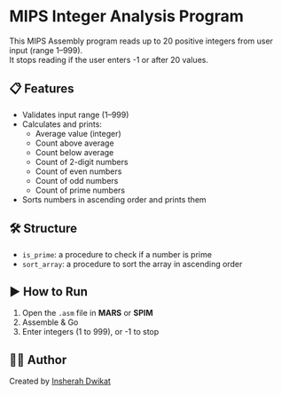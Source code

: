 
# MIPS Integer Analysis Program

This MIPS Assembly program reads up to 20 positive integers from user input (range 1–999).  
It stops reading if the user enters -1 or after 20 values.

## 📋 Features

- Validates input range (1–999)
- Calculates and prints:
  - Average value (integer)
  - Count above average
  - Count below average
  - Count of 2-digit numbers
  - Count of even numbers
  - Count of odd numbers
  - Count of prime numbers
- Sorts numbers in ascending order and prints them

## 🛠️ Structure

- `is_prime`: a procedure to check if a number is prime
- `sort_array`: a procedure to sort the array in ascending order

## ▶️ How to Run

1. Open the `.asm` file in **MARS** or **SPIM**
2. Assemble & Go
3. Enter integers (1 to 999), or -1 to stop

## 👩‍💻 Author

Created by [Insherah Dwikat](https://github.com/insherahdwikatt)
